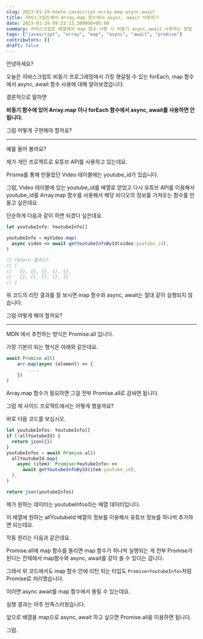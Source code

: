 ```yaml
---
slug: 2023-01-29-howto-javascript-array-map-async-await
title: 자바스크립트에서 Array.map 함수에서 async, await 사용하기
date: 2023-01-29 09:33:13.309000+00:00
summary: 자바스크립트 배열에서 map 함수 사용 시 비동기 async,await 사용하는 방법
tags: ["javascript", "array", "map", "async", "await", "promise"]
contributors: []
draft: false
---
```


안녕하세요?

오늘은 자바스크립트 비동기 프로그래밍에서 가장 헷갈릴 수 있는 forEach, map 함수에서 async, await 함수 사용에 대해 알아보겠습니다.

결론적으로 말하면

**비동기 함수에 있어 Array.map 이나 forEach 함수에서 async, await를 사용하면 안 됩니다.**

그럼 어떻게 구현해야 할까요?

---

예를 들어 볼까요?

제가 개인 프로젝트로 유튜브 API를 사용하고 있는데요.

Prisma를 통해 만들었던 Video 테이블에는 youtube_id가 있습니다.

그럼, Video 테이블에 있는 youtube_id를 배열로 얻었고 다시 유튜브 API를 이용해서 youtube_id를 Array.map 함수를 사용해서 해당 비디오의 정보를 가져오는 함수를 만들고 싶은데요.

단순하게 다음과 같이 하면 되겠다 싶은데요.

```js
let youtubeInfo: YoutubeInfo[]

youtubeInfo = myVideo.map(
  async video => await getYoutubeInfoById(video.youtube_id),
)

// return 결과는?
// [
//   {}, {}, {}, {}, {},
//   {}, {}, {}, {}, {}
// ]
```

위 코드의 리턴 결과를 잘 보시면 map 함수와 async, await는 절대 같이 실행되지 않습니다.

그럼 어떻게 해야 할까요?

---

MDN 에서 추천하는 방식은 Promise.all 입니다.

가장 기본이 되는 형식은 아래와 같은데요.

```js
await Promise.all(
    arr.map(async (element) => {
        ....
    })
)
```

Array.map 함수가 필요하면 그걸 전부 Promise.all로 감싸면 됩니다.

그럼 제 사이드 프로젝트에서는 어떻게 했을까요?

바로 다음 코드를 보십시오.

```js
let youtubeInfos: YoutubeInfo[]
if (!allYoutubeId) {
  return json({})
}
youtubeInfos = await Promise.all(
  allYoutubeId.map(
    async (item): Promise<YoutubeInfo> =>
      await getYoutubeInfoById(item.youtube_id),
  ),
)

return json(youtubeInfos)
```

제가 원하는 데이터는 youtubeInfos라는 배열 데이터입니다.

이 배열에 원하는 allYoutubeId 배열의 정보를 이용해서 유튜브 정보를 하나씩 추가하면 되는데요.

작동 원리는 다음과 같은데요.

Promise.all에 map 함수를 돌리면 map 함수가 하나씩 실행되는 게 전부 Promise가 된다는 전제에서 map함수와 async, await를 같이 쓸 수 있다는 겁니다.

그래서 위 코드에서도 map 함수 안에 리턴 되는 타입도 `Promise<YoutubeInfo>`처럼 Promise로 처리했습니다.

이러면 async await를 map 함수에서 돌릴 수 있는데요.

실행 결과는 아주 만족스러웠습니다.

앞으로 배열을 map으로 async, await 하고 싶으면 Promise.all을 이용하면 됩니다.

그럼.
